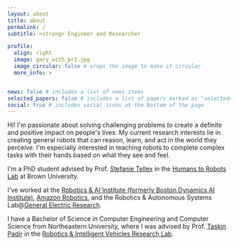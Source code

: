 ```yaml
---
layout: about
title: about
permalink: /
subtitle: <strong> Engineer and Researcher

profile:
  align: right
  image: gary_with_pr2.jpg
  image_circular: false # crops the image to make it circular
  more_info: >


news: false # includes a list of news items
selected_papers: false # includes a list of papers marked as "selected={true}"
social: true # includes social icons at the bottom of the page
---
```


Hi! I'm passionate about solving challenging problems to create a definite and positive impact on people's lives. 
My current research interests lie in creating general robots that can reason, learn, and act in 
the world they perceive. I'm especially interested in teaching robots to complete complex tasks with their hands based on what they see and feel.

I'm a PhD student advised by Prof. [Stefanie Tellex](https://www.linkedin.com/in/stefanie-tellex-38468818/) in the [Humans to Robots Lab](https://h2r.cs.brown.edu/) at Brown University.

I've worked at the [Robotics & AI Institute (formerly Boston Dynamics AI Institute)](https://rai-inst.com/),
 [Amazon Robotics](https://www.linkedin.com/company/amazon-fulfillment-technologies-robotics/p), and
 the Robotics & Autonomous Systems Lab@[General Electric Research](https://www.linkedin.com/company/geresearch/).

I have a Bachelor of Science in Computer Engineering and Computer Science from Northeastern University, where I was advised by Prof. [Taskin Padir](https://www.linkedin.com/in/tpadir/)
in the [Robotics & Intelligent Vehicles Research Lab](https://robot.neu.edu/).
